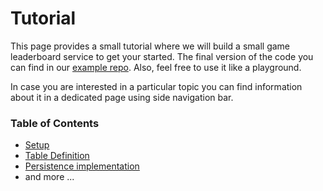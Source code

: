 # Tutorial
This page provides a small tutorial where we will build a small game leaderboard service to get your started. The final version of the code you can find
in our [example repo](https://github.com/VladPodilnyk/d4s-example). Also, feel free to use it like a playground.

In case you are interested in a particular topic you can find information about it in a dedicated page using side navigation bar.

### Table of Contents
+ [Setup](setup.md)
+ [Table Definition](table-definition.md)
+ [Persistence implementation](persistence-implementation.md)
+ and more ...